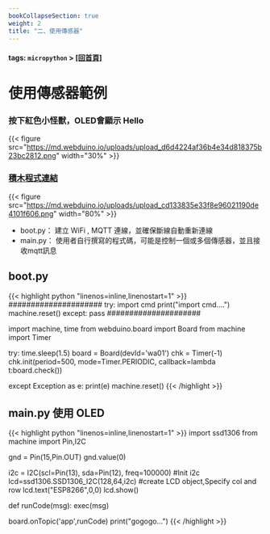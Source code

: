 ```yaml
---
bookCollapseSection: true
weight: 2
title: "二、使用傳感器"
---
```



#### tags: `micropython` > [[回首頁]](https://md.kingkit.codes/cYuxdDkOSJ2guIzPG-KHqA?view)

使用傳感器範例
========

### 按下紅色小怪獸，OLED會顯示 Hello
{{< figure src="https://md.webduino.io/uploads/upload_d6d4224af36b4e34d818375b23bc2812.png" width="30%" >}}

### [積木程式連結](https://webbit.webduino.io/blockly/#lRQYa86p9mDRG)
{{< figure src="https://md.webduino.io/uploads/upload_cd133835e33f8e96021190de4101f606.png" width="80%" >}}

- boot.py： 建立 WiFi , MQTT 連線，並確保斷線自動重新連線
- main.py： 使用者自行撰寫的程式碼，可能是控制一個或多個傳感器，並且接收mqtt訊息


## boot.py
{{< highlight python "linenos=inline,linenostart=1" >}}
#####################
try:
    import cmd
    print("import cmd....")
    machine.reset()
except:
    pass
#####################

import machine, time
from webduino.board import Board
from machine import Timer

try:
    time.sleep(1.5)
    board = Board(devId='wa01')
    chk = Timer(-1)
    chk.init(period=500, mode=Timer.PERIODIC, callback=lambda t:board.check())

except Exception as e:
    print(e)
    machine.reset()
{{< /highlight >}}
## main.py 使用 OLED
{{< highlight python "linenos=inline,linenostart=1" >}}
import ssd1306
from machine import Pin,I2C

gnd = Pin(15,Pin.OUT)
gnd.value(0)

i2c = I2C(scl=Pin(13), sda=Pin(12), freq=100000)  #Init i2c
lcd=ssd1306.SSD1306_I2C(128,64,i2c) #create LCD object,Specify col and row
lcd.text("ESP8266",0,0)
lcd.show()

def runCode(msg):
    exec(msg)

board.onTopic('app',runCode)
print("gogogo...")
{{< /highlight >}}
